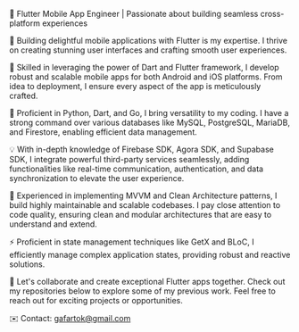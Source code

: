 🚀 Flutter Mobile App Engineer | Passionate about building seamless cross-platform experiences

📱 Building delightful mobile applications with Flutter is my expertise. I thrive on creating stunning user interfaces and crafting smooth user experiences.

🎯 Skilled in leveraging the power of Dart and Flutter framework, I develop robust and scalable mobile apps for both Android and iOS platforms. From idea to deployment, I ensure every aspect of the app is meticulously crafted.

🔧 Proficient in Python, Dart, and Go, I bring versatility to my coding. I have a strong command over various databases like MySQL, PostgreSQL, MariaDB, and Firestore, enabling efficient data management.

💡 With in-depth knowledge of Firebase SDK, Agora SDK, and Supabase SDK, I integrate powerful third-party services seamlessly, adding functionalities like real-time communication, authentication, and data synchronization to elevate the user experience.

🏢 Experienced in implementing MVVM and Clean Architecture patterns, I build highly maintainable and scalable codebases. I pay close attention to code quality, ensuring clean and modular architectures that are easy to understand and extend.

⚡ Proficient in state management techniques like GetX and BLoC, I efficiently manage complex application states, providing robust and reactive solutions.

🌟 Let's collaborate and create exceptional Flutter apps together. Check out my repositories below to explore some of my previous work. Feel free to reach out for exciting projects or opportunities.

✉️ Contact: gafartok@gmail.com
